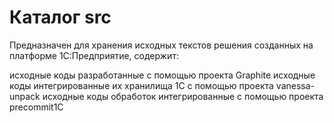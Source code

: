 
# Каталог src

Предназначен для хранения исходных текстов решения созданных на платформе 1С:Предприятие, содержит:

исходные коды разработанные с помощью проекта Graphite
исходные коды интегрированные их хранилища 1С с помощью проекта vanessa-unpack
исходные коды обработок интегрированные с помощью проекта precommit1C
